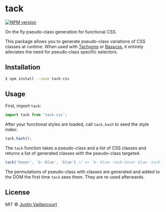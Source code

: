 # tack

[![NPM version][npm-image]][npm-url]

On the fly pseudo-class generation for functional CSS.

This package allows you to generate pseudo-class variations of CSS classes at runtime. When used
with [Tachyons](http://tachyons.io/) or [Basscss](http://basscss.com/), it entirely alleviates
the need for pseudo-class specific selectors.


## Installation

```sh
$ npm install --save tack-css
```


## Usage

First, import `tack`:

```javascript
import tack from 'tack-css';
```

After your functional styles are loaded, call `tack.hash` to seed the style index:

```javascript
tack.hash();
```

The `tack` function takes a pseudo-class and a list of CSS classes and returns a list of generated
classes with the pseudo-class targeted.


```javascript
tack('hover', 'b--blue', 'blue') // => 'b--blue--tack-hover blue--tack-hover'
```

The permutations of pseudo-class with classes are generated and added to the DOM the first time
`tack` sees them. They are re-used afterwards.


## License

MIT © [Justin Vaillancourt](mailto:justin@dooly.ai)


[npm-image]: https://badge.fury.io/js/tack-css.svg
[npm-url]: https://npmjs.org/package/tack-css
